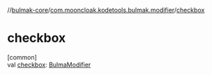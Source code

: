 //[bulmak-core](../../index.md)/[com.mooncloak.kodetools.bulmak.modifier](index.md)/[checkbox](checkbox.md)

# checkbox

[common]\
val [checkbox](checkbox.md): [BulmaModifier](-bulma-modifier/index.md)
